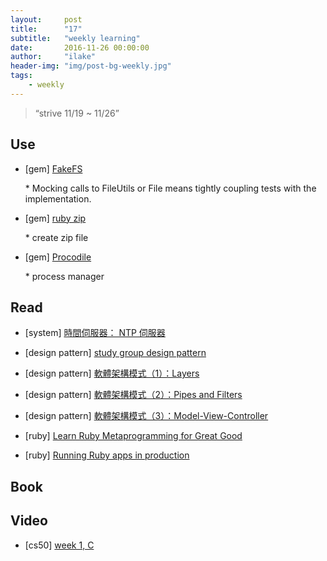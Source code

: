 ```yaml
---
layout:     post
title:      "17"
subtitle:   "weekly learning"
date:       2016-11-26 00:00:00
author:     "ilake"
header-img: "img/post-bg-weekly.jpg"
tags:
    - weekly
---
```

> “strive 11/19 ~ 11/26”

## Use

* <p>[gem] <a href="https://github.com/fakefs/fakefs">FakeFS</a></p>
  * Mocking calls to FileUtils or File means tightly coupling tests with the implementation.

* <p>[gem] <a href="https://github.com/rubyzip/rubyzip">ruby zip</a></p>
  * create zip file

* <p>[gem] <a href="https://github.com/adamcooke/procodile">Procodile </a></p>
  * process manager

## Read

* <p>[system] <a href="http://linux.vbird.org/linux_server/0440ntp.php">時間伺服器： NTP 伺服器</a></p>

* <p>[design pattern] <a href="https://sibevin.github.io/tags?t=dp">study group design pattern</a></p>

* <p>[design pattern] <a href="http://teddy-chen-tw.blogspot.tw/2016/11/1layers.html">軟體架構模式（1）：Layers</a></p>

* <p>[design pattern] <a href="http://teddy-chen-tw.blogspot.tw/2016/11/2pipes-and-filters.html">軟體架構模式（2）：Pipes and Filters</a></p>

* <p>[design pattern] <a href="http://teddy-chen-tw.blogspot.tw/2016/11/3model-view-controller.html">軟體架構模式（3）：Model-View-Controller</a></p>

* <p>[ruby] <a href="https://www.sitepoint.com/learn-ruby-metaprogramming-for-great-good/">Learn Ruby Metaprogramming for Great Good</a></p>

* <p>[ruby] <a href="https://blog.adamcooke.io/running-ruby-apps-in-production-b7e8e5b516eb#.bt8lqmzd5">Running Ruby apps in production</a></p>

## Book

## Video

* <p>[cs50] <a href="https://www.youtube.com/watch?v=o4SGkB_8fFs&t=4s">week 1, C</a></p>
